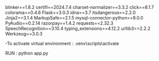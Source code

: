 blinker==1.8.2
certifi==2024.7.4
charset-normalizer==3.3.2
click==8.1.7
colorama==0.4.6
Flask==3.0.3
idna==3.7
itsdangerous==2.2.0
Jinja2==3.1.4
MarkupSafe==2.1.5
mysql-connector-python==9.0.0
PyAudio==0.2.14
razorpay==1.4.2
requests==2.32.3
SpeechRecognition==3.10.4
typing_extensions==4.12.2
urllib3==2.2.2
Werkzeug==3.0.3

-To activate virtual environment : .venv\scripts\activate 


RUN :  python app.py
